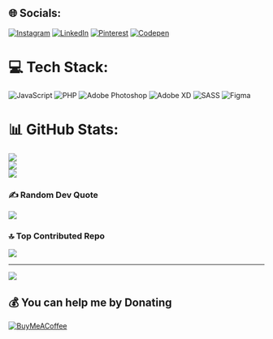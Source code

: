 
## 🌐 Socials:
[![Instagram](https://img.shields.io/badge/Instagram-%23E4405F.svg?logo=Instagram&logoColor=white)](https://instagram.com/raheemalzeeshan) [![LinkedIn](https://img.shields.io/badge/LinkedIn-%230077B5.svg?logo=linkedin&logoColor=white)](https://linkedin.com/in/raheemalzeeshan) [![Pinterest](https://img.shields.io/badge/Pinterest-%23E60023.svg?logo=Pinterest&logoColor=white)](https://pinterest.com/raheemalzeeshan) [![Codepen](https://img.shields.io/badge/Codepen-000000?style=for-the-badge&logo=codepen&logoColor=white)](https://codepen.io/raheemalzeeshan) 

# 💻 Tech Stack:
![JavaScript](https://img.shields.io/badge/javascript-%23323330.svg?style=for-the-badge&logo=javascript&logoColor=%23F7DF1E) ![PHP](https://img.shields.io/badge/php-%23777BB4.svg?style=for-the-badge&logo=php&logoColor=white) ![Adobe Photoshop](https://img.shields.io/badge/adobephotoshop-%2331A8FF.svg?style=for-the-badge&logo=adobephotoshop&logoColor=white) ![Adobe XD](https://img.shields.io/badge/Adobe%20XD-470137?style=for-the-badge&logo=Adobe%20XD&logoColor=#FF61F6) ![SASS](https://img.shields.io/badge/SASS-hotpink.svg?style=for-the-badge&logo=SASS&logoColor=white) 	![Figma](https://img.shields.io/badge/figma-%23F24E1E.svg?style=for-the-badge&logo=figma&logoColor=white)
# 📊 GitHub Stats:
![](https://github-readme-stats.vercel.app/api?username=raheemalzeeshan&theme=default&hide_border=true&include_all_commits=false&count_private=false)<br/>
![](https://github-readme-streak-stats.herokuapp.com/?user=raheemalzeeshan&theme=default&hide_border=true)<br/>
![](https://github-readme-stats.vercel.app/api/top-langs/?username=raheemalzeeshan&theme=default&hide_border=true&include_all_commits=false&count_private=false&layout=compact)

### ✍️ Random Dev Quote
![](https://quotes-github-readme.vercel.app/api?type=horizontal&theme=radical)

### 🔝 Top Contributed Repo
![](https://github-contributor-stats.vercel.app/api?username=raheemalzeeshan&limit=5&theme=flat&combine_all_yearly_contributions=true)

---
[![](https://visitcount.itsvg.in/api?id=raheemalzeeshan&icon=2&color=1)](https://visitcount.itsvg.in)

  ## 💰 You can help me by Donating
  [![BuyMeACoffee](https://img.shields.io/badge/Buy%20Me%20a%20Coffee-ffdd00?style=for-the-badge&logo=buy-me-a-coffee&logoColor=black)](https://buymeacoffee.com/raheemalzeeshan) 

  
<!-- Proudly created with GPRM ( https://gprm.itsvg.in ) -->
